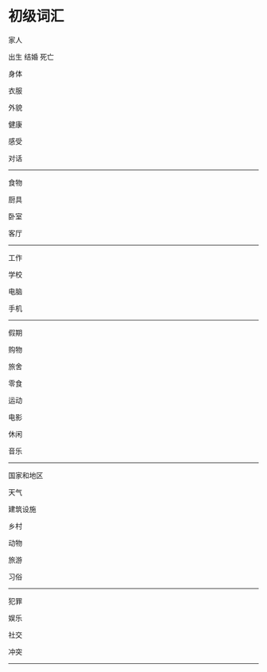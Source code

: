 # 初级词汇

家人

出生 结婚 死亡

身体

衣服

外貌

健康

感受

对话


---

食物

厨具

卧室

客厅

---

工作

学校

电脑

手机

---

假期

购物

旅舍

零食

运动

电影

休闲

音乐

---

国家和地区

天气

建筑设施

乡村

动物

旅游

习俗

--- 

犯罪

娱乐

社交

冲突

---
